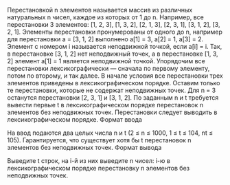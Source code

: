 Перестановкой n элементов называется массив из различных натуральных n чисел, каждое из которых от 1 до n. Например, все перестановки 3 элементов: [1, 2, 3], [1, 3, 2], [2, 1, 3], [2, 3, 1], [3, 1, 2], [3, 2, 1].
Элементы перестановки пронумерованы от одного до n, например для перестановки a = [3, 1, 2] выполнено a[1] = 3, a[2] = 1, a[3] = 2. Элемент с номером i называется неподвижной точкой, если a[i] = i. Так, в перестановке [3, 1, 2] нет неподвижный точек, а в перестановке [1, 3, 2] элемент a[1] = 1 является неподвижной точкой.
Упорядочим все перестановки лексикографически — сначала по первому элементу, потом по второму, и так далее. В начале условия все перестановки трех элементов приведены в лексикографическом порядке. Оставим только те перестановки, которые не содержат неподвижных точек. Для n = 3 останутся перестановки [2, 3, 1] и [3, 1, 2].
По заданным n и t требуется вывести первые t в лексикографическом порядке перестановок n элементов без неподвижных точек. Перестановки следует выводить в лексикографическом порядке.
Формат ввода

На ввод подаются два целых числа n и t (2 ≤ n ≤ 1000, 1 ≤ t ≤ 104, nt ≤ 105). Гарантируется, что существует хотя бы t перестановок n элементов без неподвижных точек.
Формат вывода

Выведите t строк, на i-й из них выведите n чисел: i-ю в лексикографическом порядке перестановку n элементов без неподвижных точек.
